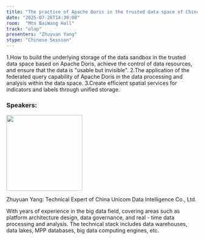 ```yaml
---
title: "The practice of Apache Doris in the trusted data space of China Unicom Data Intelligence Co., Ltd"
date: "2025-07-26T14:30:00"
room:  "Mtn BaiWang Hall"
track: "olap"
presenters: "Zhuyuan Yang"
stype: "Chinese Session"
---
```


1.How to build the underlying storage of the data sandbox in the trusted data space based on Apache Doris, achieve the control of data resources, and ensure that the data is "usable but invisible".
2.The application of the federated query capability of Apache Doris in the data processing and analysis within the data space.
3.Create efficient spatial services for indicators and labels through unified storage.

### Speakers:


<img src="https://sessionize.com/image/5d06-400o400o1-wxrDUigYrcBYqti74xPWTY.jpg" width="200" /><br/>

Zhuyuan Yang: Technical Expert of China Unicom Data Intelligence Co., Ltd.

With years of experience in the big data field, covering areas such as platform architecture design, data governance, and real - time data processing and analysis. The technical stack includes data warehouses, data lakes, MPP databases, big data computing engines, etc.
